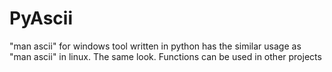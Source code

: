 # PyAscii
"man ascii" for windows
tool written in python has the similar usage as "man ascii" in linux. The same look. Functions can be used in other projects
